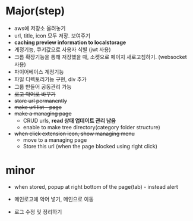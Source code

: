 # Major(step)

- aws에 저장소 올려놓기
- url, title, icon 모두 저장. 보여주기
- **caching preview information to localstorage**
- 계정기능, 쿠키값으로 사용자 식별 (jwt 사용)
- 크롬 확장기능을 통해 저장했을 때, 소켓으로 페이지 새로고침하기. (websocket 사용)
- 파이어베이스 계정기능
- 파일 디렉토리기능 구현, div 추가
- 그룹 만들어 공동관리 가능
- ~~로고 악어로 바꾸기~~
- ~~store url permanently~~
- ~~make url list - page~~
- ~~make a managing page~~
  - CRUD urls, **read 상태 업데이트 관리 남음**
  - enable to make tree directory(category folder structure)
- ~~when click extension icon, show managing menu~~
  - move to a managing page
  - Store this url (when the page blocked using right click)

# minor

- when stored, popup at right bottom of the page(tab) - instead alert

- 메인로고에 악어 넣기, 메인으로 이동
- 로그 수정 및 정리하기
